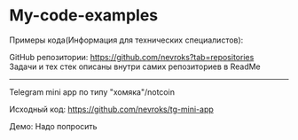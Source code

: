 # My-code-examples

Примеры кода(Информация для технических специалистов):

GitHub репозитории: https://github.com/nevroks?tab=repositories <br/>
Задачи и тех стек описаны внутри самих репозиториев в ReadMe

******************************************
Telegram mini app по типу "хомяка"/notcoin 

Исходный код: https://github.com/nevroks/tg-mini-app

Демо: Надо попросить
